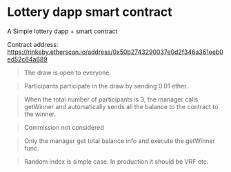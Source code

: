 # Lottery dapp smart contract
A Simple lottery dapp + smart contract

Contract address:
https://rinkeby.etherscan.io/address/0x50b2743290037e0d2f346a361eeb0ed52c64a689

> The draw is open to everyone.

> Participants participate in the draw by sending 0.01 ether.

> When the total number of participants is 3, the manager calls getWinner and automatically sends all the balance to the contract to the winner.

> Commission not considered

> Only the manager get total balance info and execute the getWinner func.

> Random index is simple case. In production it should be VRF etc.

